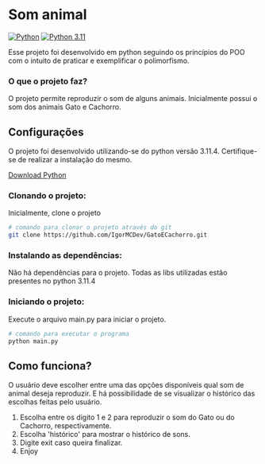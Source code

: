 # Som animal

[![Python](https://img.shields.io/badge/python-3670A0?style=plastic&logo=python&logoColor=ffdd54)](https://www.python.org/)
[![Python 3.11](https://img.shields.io/badge/python-311-blue.svg?style=plastic)](https://www.python.org/downloads/release/python-3114/)

Esse projeto foi desenvolvido em python seguindo os princípios do POO com o intuito de praticar e exemplificar o polimorfismo.

### O que o projeto faz?
O projeto permite reproduzir o som de alguns animais. Inicialmente possui o som dos animais Gato e Cachorro.

## Configurações

O projeto foi desenvolvido utilizando-se do python versão 3.11.4. Certifique-se de realizar a instalação do mesmo.

[Download Python](https://www.python.org/downloads/)

### Clonando o projeto:

Inicialmente, clone o projeto

```bash
# comando para clonar o projeto através do git
git clone https://github.com/IgorMCDev/GatoECachorro.git
```

### Instalando as dependências:

Não há dependências para o projeto. Todas as libs utilizadas estão presentes no python 3.11.4

### Iniciando o projeto:

Execute o arquivo main.py para iniciar o projeto.

```bash
# comando para executar o programa
python main.py
```

## Como funciona?

O usuário deve escolher entre uma das opções disponíveis qual som de animal deseja reproduzir. E há possibilidade de se visualizar o histórico das escolhas feitas pelo usuário.

1. Escolha entre os digito 1 e 2 para reproduzir o som do Gato ou do Cachorro, respectivamente.
2. Escolha 'histórico' para mostrar o histórico de sons.
3. Digite exit caso queira finalizar.
4. Enjoy
